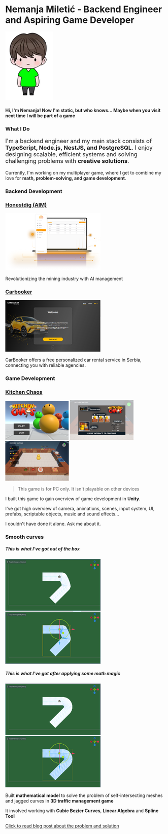 <h1> Nemanja Miletić - Backend Engineer and Aspiring Game Developer </h1>

<div>
    <img src="./avatar.png" width="150"/>
    <div text-align="center">
    <div color="red">
<h4>
Hi, I'm Nemanja! 
Now I'm static, but who knows... 
Maybe when you visit next time I will be part of a game
</h4>
</div>

### What I Do

<p style="font-size: 18px;">I'm a backend engineer and my main stack consists of <b>TypeScript, Node.js, NestJS, and PostgreSQL</b>. I enjoy designing scalable, efficient systems and solving challenging problems with <b>creative solutions</b>.</p>

Currently, I'm working on my multiplayer game, where I get to combine my love for <b>math, problem-solving, and game development</b>.

### Backend Development

<div>
    <h3>
        <a href="https://honestdig.io/">Honestdig (AIM)</a>
    </h3>
    <div>
        <img src="./honestdig//honestdig-ss.png" width="300">
    </div>
    <p>Revolutionizing the mining industry with AI management</p>
</div>

<div>
    <h3>
        <a href="https://carbooker.rs/en">Carbooker</a>
    </h3>
    <div>
        <img src="./carbooker//carbooker-ss.PNG" width="300">
    </div>
    <p>CarBooker offers a free personalized car rental service in Serbia, connecting you with reliable agencies.</p>
<div>

### Game Development

<h3><a href="https://miletic94.github.io/kitchen-chaos/">Kitchen Chaos</a></h3>
<div>
    <img src="./kitchen-chaos/ss-1.PNG" width="200">
    <img src="./kitchen-chaos/ss-2.PNG" width="200">
    <img src="./kitchen-chaos/ss-3.PNG" width="200">
</div>

> This game is for PC only. It isn't playable on other devices

<p>I built this game to gain overview of game development in <b>Unity</b>.</p>
<p>I've got high overview of camera, animations, scenes, input system, UI, prefabs, scriptable objects, music and sound effects...</p>
<p>I couldn't have done it alone. Ask me about it.</p>
<h3>Smooth curves</h3>

<h5>This is what I've got out of the box</h5>
<div>
    <img src="./smooth-curves/before.PNG" width="300"/>
    <img src="./smooth-curves/before-triangles.PNG" width="300"/>
</div>
<h5>This is what I've got after applying some math magic</h5>
<div>
    <img src="./smooth-curves/after.PNG" width="300"/>
    <img src="./smooth-curves/after-triangles.PNG" width="300"/>
</div>

<p>Built <b>mathematical model</b> to solve the problem of self-intersecting meshes and jagged curves in <b>3D traffic management game</b></p>
<p>It involved working with <b>Cubic Bezier Curves</b>, <b>Linear Algebra</b> and <b>Spline Tool</b></p>
<a href="https://miletic94.github.io/smoothing-guiding-curves/">Click to read blog post about the problem and solution</p>

